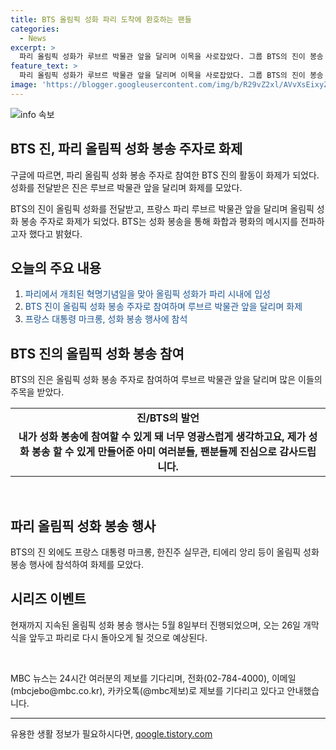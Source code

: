 ```yaml
---
title: BTS 올림픽 성화 파리 도착에 환호하는 팬들
categories:
  - News
excerpt: >
  파리 올림픽 성화가 루브르 박물관 앞을 달리며 이목을 사로잡았다. 그룹 BTS의 진이 봉송 주자로 참여해 박물관 인근을 가득 채운 인파들의 시선을 사로잡았다. BTS는 화합과 평화의 메시지를 전하고자 성화 봉송에 참여했다. 뿐만 아니라 프랑스 대통령과 유명인들 또한 성화 봉송 주자로 참여했다. 올림픽 성화는 26일 개막식에 맞춰 파리로 돌아올 예정이다. (문자 수: 150자)
feature_text: >
  파리 올림픽 성화가 루브르 박물관 앞을 달리며 이목을 사로잡았다. 그룹 BTS의 진이 봉송 주자로 참여해 박물관 인근을 가득 채운 인파들의 시선을 사로잡았다. BTS는 화합과 평화의 메시지를 전하고자 성화 봉송에 참여했다. 뿐만 아니라 프랑스 대통령과 유명인들 또한 성화 봉송 주자로 참여했다. 올림픽 성화는 26일 개막식에 맞춰 파리로 돌아올 예정이다. (문자 수: 150자)
image: 'https://blogger.googleusercontent.com/img/b/R29vZ2xl/AVvXsEixyZcFfHzMRdzZMjFBmAUKJYCLCGyLL1o632UiGVXcaFdKo_bkvkuCioo0uUKlGfBVcT3P84aROyZIXSBEx3Aw5nCQ3pTgDom1WDC4m8eifvWiAmWEEVb4x6G_l8C0QH225ldMjyaFvpxGEBGNO37VmDTDMHGhJPq73UglMfDca1-0aw/s1600/blogspot.png'
---
```


<p><img src="https://blogger.googleusercontent.com/img/b/R29vZ2xl/AVvXsEixyZcFfHzMRdzZMjFBmAUKJYCLCGyLL1o632UiGVXcaFdKo_bkvkuCioo0uUKlGfBVcT3P84aROyZIXSBEx3Aw5nCQ3pTgDom1WDC4m8eifvWiAmWEEVb4x6G_l8C0QH225ldMjyaFvpxGEBGNO37VmDTDMHGhJPq73UglMfDca1-0aw/s1600/blogspot.png" alt="info 속보" /></p>

<h2 data-ke-size="size26">BTS 진, 파리 올림픽 성화 봉송 주자로 화제</h2>

<p>구글에 따르면, 파리 올림픽 성화 봉송 주자로 참여한 BTS 진의 활동이 화제가 되었다. 성화를 전달받은 진은 루브르 박물관 앞을 달리며 화제를 모았다.</p>

<p data-ke-size="size16">BTS의 진이 올림픽 성화를 전달받고, 프랑스 파리 루브르 박물관 앞을 달리며 올림픽 성화 봉송 주자로 화제가 되었다. BTS는 성화 봉송을 통해 화합과 평화의 메시지를 전파하고자 했다고 밝혔다.</p>

<h2 data-ke-size="size26">오늘의 주요 내용</h2>

<ol>
<li><span style="color: #1a5490;">파리에서 개최된 혁명기념일을 맞아 올림픽 성화가 파리 시내에 입성</span></li>
<li><span style="color: #1a5490;">BTS 진이 올림픽 성화 봉송 주자로 참여하며 루브르 박물관 앞을 달리며 화제</span></li>
<li><span style="color: #1a5490;">프랑스 대통령 마크롱, 성화 봉송 행사에 참석</span></li>
</ol>

<h2 data-ke-size="size26">BTS 진의 올림픽 성화 봉송 참여</h2>

<p>BTS의 진은 올림픽 성화 봉송 주자로 참여하여 루브르 박물관 앞을 달리며 많은 이들의 주목을 받았다.</p>

<table>
  <tr>
    <td style="text-align: center; height: 17px;"><b>진/BTS의 발언</b></td>
  </tr>
  <tr>
    <td style="text-align: center; height: 17px;"><b>내가 성화 봉송에 참여할 수 있게 돼 너무 영광스럽게 생각하고요, 제가 성화 봉송 할 수 있게 만들어준 아미 여러분들, 팬분들께 진심으로 감사드립니다.</b></td>
  </tr>
</table>

<p data-ke-size="size16">&nbsp;</p>

<h2 data-ke-size="size26">파리 올림픽 성화 봉송 행사</h2>

<p>BTS의 진 외에도 프랑스 대통령 마크롱, 한진주 실무관, 티에리 앙리 등이 올림픽 성화 봉송 행사에 참석하여 화제를 모았다. </p>

<h2 data-ke-size="size26">시리즈 이벤트</h2>

<p>현재까지 지속된 올림픽 성화 봉송 행사는 5월 8일부터 진행되었으며, 오는 26일 개막식을 앞두고 파리로 다시 돌아오게 될 것으로 예상된다. </p>

<p data-ke-size="size16">&nbsp;</p>

<p data-ke-size="size16">MBC 뉴스는 24시간 여러분의 제보를 기다리며, 전화(02-784-4000), 이메일(mbcjebo@mbc.co.kr), 카카오톡(@mbc제보)로 제보를 기다리고 있다고 안내했습니다.</p>

<hr>
유용한 생활 정보가 필요하시다면, <a href="https://qoogle.tistory.com" rel="dofollow">qoogle.tistory.com</a>


